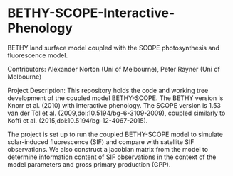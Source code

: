 # BETHY-SCOPE-Interactive-Phenology
BETHY land surface model coupled with the SCOPE photosynthesis and fluorescence model. 

Contributors: Alexander Norton (Uni of Melbourne), Peter Rayner (Uni of Melbourne)

Project Description: 
This repository holds the code and working tree development of the coupled model BETHY-SCOPE. 
The BETHY version is Knorr et al. (2010) with interactive phenology. The SCOPE version is 1.53 
van der Tol et al. (2009,doi:10.5194/bg-6-3109-2009), coupled similarly to Koffi et al. 
(2015,doi:10.5194/bg-12-4067-2015). 

The project is set up to run the coupled BETHY-SCOPE model to simulate solar-induced fluorescence
(SIF) and compare with satellite SIF observations. We also construct a jacobian matrix from the 
model to determine information content of SIF observations in the context of the model parameters 
and gross primary production (GPP). 
